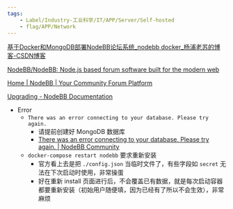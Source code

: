 ```yaml
---
tags:
    - Label/Industry-工业科学/IT/APP/Server/Self-hosted
    - flag/APP/Network
---
```


[基于Docker和MongoDB部署NodeBB论坛系统_nodebb docker_杨浦老苏的博客-CSDN博客](https://blog.csdn.net/wbsu2004/article/details/127841094)

[NodeBB/NodeBB: Node.js based forum software built for the modern web](https://github.com/NodeBB/NodeBB)

[Home | NodeBB | Your Community Forum Platform](https://nodebb.org/)

[Upgrading - NodeBB Documentation](https://docs.nodebb.org/configuring/upgrade/)



- Error
    - `There was an error connecting to your database. Please try again.`
        - 请提前创建好 MongoDB 数据库
        - [There was an error connecting to your database. Please try again. | NodeBB Community](https://community.nodebb.org/topic/14007/there-was-an-error-connecting-to-your-database-please-try-again/3)
    - `docker-compose restart nodebb` 要求重新安装
        - 官方看上去是把 `./config.json` 当临时文件了，有些字段如 `secret` 无法在下次启动时使用，非常操蛋
        - 好在重新 install 页面进行后，不会覆盖已有数据，就是每次启动容器都要重新安装（初始用户随便填，因为已经有了所以不会生效），非常麻烦
